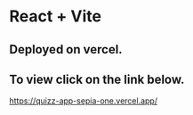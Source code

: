 # React + Vite


## Deployed on vercel.
## To view click on the link below.

https://quizz-app-sepia-one.vercel.app/
